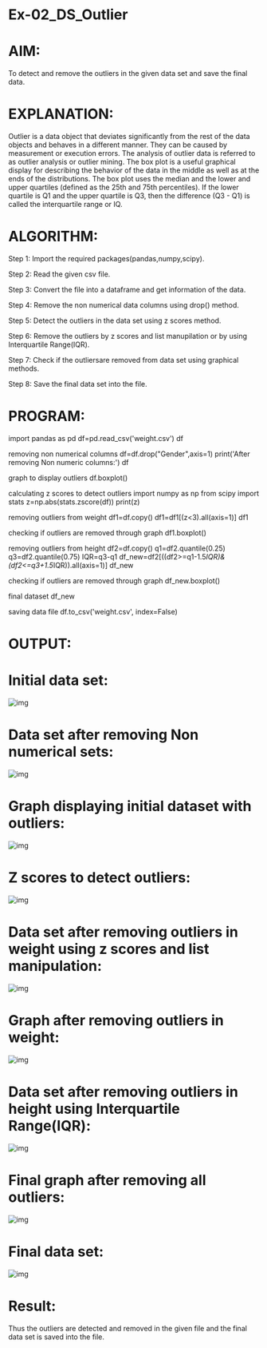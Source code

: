 # Ex-02_DS_Outlier
# AIM:
To detect and remove the outliers in the given data set and save the final data.

# EXPLANATION:
Outlier is a data object that deviates significantly from the rest of the data objects and behaves in a different manner. They can be caused by measurement or execution errors. The analysis of outlier data is referred to as outlier analysis or outlier mining. The box plot is a useful graphical display for describing the behavior of the data in the middle as well as at the ends of the distributions. The box plot uses the median and the lower and upper quartiles (defined as the 25th and 75th percentiles). If the lower quartile is Q1 and the upper quartile is Q3, then the difference (Q3 - Q1) is called the interquartile range or IQ.

# ALGORITHM:
Step 1: Import the required packages(pandas,numpy,scipy).

Step 2: Read the given csv file.

Step 3: Convert the file into a dataframe and get information of the data.

Step 4: Remove the non numerical data columns using drop() method.

Step 5: Detect the outliers in the data set using z scores method.

Step 6: Remove the outliers by z scores and list manupilation or by using Interquartile Range(IQR).

Step 7: Check if the outliersare removed from data set using graphical methods.

Step 8: Save the final data set into the file.

# PROGRAM:
import pandas as pd
df=pd.read_csv('weight.csv')
df

removing non numerical columns
df=df.drop("Gender",axis=1)
print('After removing Non numeric columns:')
df

graph to display outliers
df.boxplot()

calculating z scores to detect outliers
import numpy as np
from scipy import stats
z=np.abs(stats.zscore(df))
print(z)

removing outliers from weight
df1=df.copy()
df1=df1[(z<3).all(axis=1)]
df1

checking if outliers are removed through graph
df1.boxplot()

removing outliers from height
df2=df.copy()
q1=df2.quantile(0.25)
q3=df2.quantile(0.75)
IQR=q3-q1
df_new=df2[((df2>=q1-1.5*IQR)&(df2<=q3+1.5*IQR)).all(axis=1)]
df_new

checking if outliers are removed through graph
df_new.boxplot()

final dataset
df_new

saving data file
df.to_csv('weight.csv', index=False)

# OUTPUT:
# Initial data set:
![img](o1.png)
# Data set after removing Non numerical sets:
![img](o2.png)
# Graph displaying initial dataset with outliers:
![img](o3.png)
# Z scores to detect outliers:
![img](o4.png)
# Data set after removing outliers in weight using z scores and list manipulation:
![img](o5.png)
# Graph after removing outliers in weight:
![img](o6.png)
# Data set after removing outliers in height using Interquartile Range(IQR):
![img](o7.png)
# Final graph after removing all outliers:
![img](o8.png)
# Final data set:
![img](o9.png)
# Result:
Thus the outliers are detected and removed in the given file and the final data set is saved into the file.
